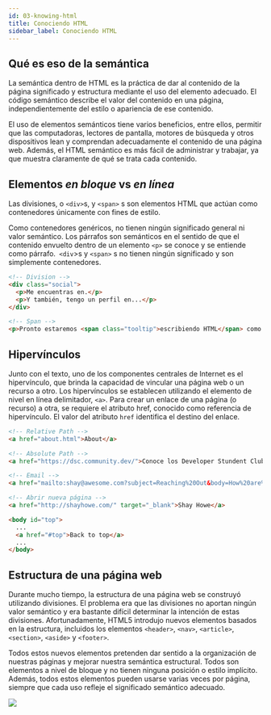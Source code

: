 ```yaml
---
id: 03-knowing-html
title: Conociendo HTML
sidebar_label: Conociendo HTML
---
```


## Qué es eso de la semántica
La semántica dentro de HTML es la práctica de dar al contenido de la página significado y estructura mediante el uso del elemento adecuado. El código semántico describe el valor del contenido en una página, independientemente del estilo o apariencia de ese contenido. 

El uso de elementos semánticos tiene varios beneficios, entre ellos, permitir que las computadoras, lectores de pantalla, motores de búsqueda y otros dispositivos lean y comprendan adecuadamente el contenido de una página web. Además, el HTML semántico es más fácil de administrar y trabajar, ya que muestra claramente de qué se trata cada contenido.

## Elementos *en bloque* vs *en línea*

Las divisiones, o `<div>`s, y `<span>` s son elementos HTML que actúan como contenedores únicamente con fines de estilo. 

Como contenedores genéricos, no tienen ningún significado general ni valor semántico. Los párrafos son semánticos en el sentido de que el contenido envuelto dentro de un elemento `<p>` se conoce y se entiende como párrafo.` <div`>s y `<span>` s no tienen ningún significado y son simplemente contenedores.

``` html
<!-- Division -->
<div class="social">
  <p>Me encuentras en.</p>
  <p>Y también, tengo un perfil en...</p>
</div>

<!-- Span -->
<p>Pronto estaremos <span class="tooltip">escribiendo HTML</span> como los mejores desarrolladores.</p>

```
## Hipervínculos
Junto con el texto, uno de los componentes centrales de Internet es el hipervínculo, que brinda la capacidad de vincular una página web o un recurso a otro. Los hipervínculos se establecen utilizando el elemento de nivel en línea delimitador, `<a>`. Para crear un enlace de una página (o recurso) a otra, se requiere el atributo href, conocido como referencia de hipervínculo. El valor del atributo `href` identifica el destino del enlace.

``` html
<!-- Relative Path -->
<a href="about.html">About</a>
```

``` html
<!-- Absolute Path -->
<a href="https://dsc.community.dev/">Conoce los Developer Stundent Clubs</a>
``` 

``` html
<!-- Email -->
<a href="mailto:shay@awesome.com?subject=Reaching%20Out&body=How%20are%20you">Email Me</a>
``` 
``` html
<!-- Abrir nueva página -->
<a href="http://shayhowe.com/" target="_blank">Shay Howe</a>
``` 

``` html
<body id="top">
  ...
  <a href="#top">Back to top</a>
  ...
</body>
``` 

## Estructura de una página web
Durante mucho tiempo, la estructura de una página web se construyó utilizando divisiones. El problema era que las divisiones no aportan ningún valor semántico y era bastante difícil determinar la intención de estas divisiones. Afortunadamente, HTML5 introdujo nuevos elementos basados en la estructura, incluidos los elementos `<header>`, `<nav>`, `<article>`, `<section>`, `<aside>` y `<footer>`.

Todos estos nuevos elementos pretenden dar sentido a la organización de nuestras páginas y mejorar nuestra semántica estructural. Todos son elementos a nivel de bloque y no tienen ninguna posición o estilo implícito. Además, todos estos elementos pueden usarse varias veces por página, siempre que cada uso refleje el significado semántico adecuado.

![](/img/building-structure.png)